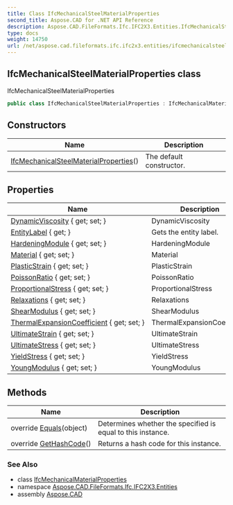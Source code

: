 ```yaml
---
title: Class IfcMechanicalSteelMaterialProperties
second_title: Aspose.CAD for .NET API Reference
description: Aspose.CAD.FileFormats.Ifc.IFC2X3.Entities.IfcMechanicalSteelMaterialProperties class. IfcMechanicalSteelMaterialProperties
type: docs
weight: 14750
url: /net/aspose.cad.fileformats.ifc.ifc2x3.entities/ifcmechanicalsteelmaterialproperties/
---
```

## IfcMechanicalSteelMaterialProperties class

IfcMechanicalSteelMaterialProperties

```csharp
public class IfcMechanicalSteelMaterialProperties : IfcMechanicalMaterialProperties
```

## Constructors

| Name | Description |
| --- | --- |
| [IfcMechanicalSteelMaterialProperties](ifcmechanicalsteelmaterialproperties/)() | The default constructor. |

## Properties

| Name | Description |
| --- | --- |
| [DynamicViscosity](../../aspose.cad.fileformats.ifc.ifc2x3.entities/ifcmechanicalmaterialproperties/dynamicviscosity/) { get; set; } | DynamicViscosity |
| [EntityLabel](../../aspose.cad.fileformats.ifc/ifcentity/entitylabel/) { get; } | Gets the entity label. |
| [HardeningModule](../../aspose.cad.fileformats.ifc.ifc2x3.entities/ifcmechanicalsteelmaterialproperties/hardeningmodule/) { get; set; } | HardeningModule |
| [Material](../../aspose.cad.fileformats.ifc.ifc2x3.entities/ifcmaterialproperties/material/) { get; set; } | Material |
| [PlasticStrain](../../aspose.cad.fileformats.ifc.ifc2x3.entities/ifcmechanicalsteelmaterialproperties/plasticstrain/) { get; set; } | PlasticStrain |
| [PoissonRatio](../../aspose.cad.fileformats.ifc.ifc2x3.entities/ifcmechanicalmaterialproperties/poissonratio/) { get; set; } | PoissonRatio |
| [ProportionalStress](../../aspose.cad.fileformats.ifc.ifc2x3.entities/ifcmechanicalsteelmaterialproperties/proportionalstress/) { get; set; } | ProportionalStress |
| [Relaxations](../../aspose.cad.fileformats.ifc.ifc2x3.entities/ifcmechanicalsteelmaterialproperties/relaxations/) { get; set; } | Relaxations |
| [ShearModulus](../../aspose.cad.fileformats.ifc.ifc2x3.entities/ifcmechanicalmaterialproperties/shearmodulus/) { get; set; } | ShearModulus |
| [ThermalExpansionCoefficient](../../aspose.cad.fileformats.ifc.ifc2x3.entities/ifcmechanicalmaterialproperties/thermalexpansioncoefficient/) { get; set; } | ThermalExpansionCoefficient |
| [UltimateStrain](../../aspose.cad.fileformats.ifc.ifc2x3.entities/ifcmechanicalsteelmaterialproperties/ultimatestrain/) { get; set; } | UltimateStrain |
| [UltimateStress](../../aspose.cad.fileformats.ifc.ifc2x3.entities/ifcmechanicalsteelmaterialproperties/ultimatestress/) { get; set; } | UltimateStress |
| [YieldStress](../../aspose.cad.fileformats.ifc.ifc2x3.entities/ifcmechanicalsteelmaterialproperties/yieldstress/) { get; set; } | YieldStress |
| [YoungModulus](../../aspose.cad.fileformats.ifc.ifc2x3.entities/ifcmechanicalmaterialproperties/youngmodulus/) { get; set; } | YoungModulus |

## Methods

| Name | Description |
| --- | --- |
| override [Equals](../../aspose.cad.fileformats.ifc/ifcentity/equals/)(object) | Determines whether the specified is equal to this instance. |
| override [GetHashCode](../../aspose.cad.fileformats.ifc/ifcentity/gethashcode/)() | Returns a hash code for this instance. |

### See Also

* class [IfcMechanicalMaterialProperties](../ifcmechanicalmaterialproperties/)
* namespace [Aspose.CAD.FileFormats.Ifc.IFC2X3.Entities](../../aspose.cad.fileformats.ifc.ifc2x3.entities/)
* assembly [Aspose.CAD](../../)


